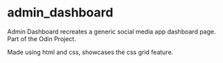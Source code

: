 # admin_dashboard

Admin Dashboard recreates a generic social media app dashboard page.
Part of the Odin Project.

Made using html and css, showcases the css grid feature.